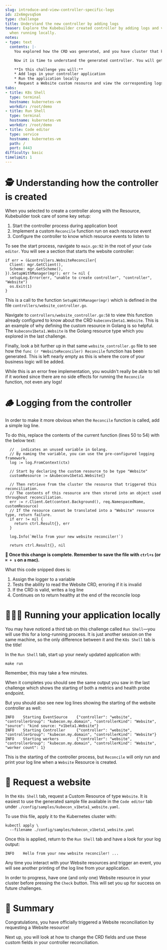 ```yaml
---
slug: introduce-and-view-controller-specific-logs
id: z2x6mgvsq5om
type: challenge
title: Understand the new controller by adding logs
teaser: Explore the Kubebuilder created controller by adding logs and viewing them
  when running locally.
notes:
- type: text
  contents: |-
    You explored how the CRD was generated, and you have cluster that knows about your Website custom resources kind.

    Now it is time to understand the generated controller. You will get to see your application respond to a request for a Website custom resource.

    **In this challenge you will:**
    * Add logs in your controller application
    * Run the application locally
    * Request a Website custom resource and view the corresponding logs
tabs:
- title: K8s Shell
  type: terminal
  hostname: kubernetes-vm
  workdir: /root/demo
- title: Run Shell
  type: terminal
  hostname: kubernetes-vm
  workdir: /root/demo
- title: Code editor
  type: service
  hostname: kubernetes-vm
  path: /
  port: 8443
difficulty: basic
timelimit: 1
---
```


🕵️ Understanding how the controller is created
==============

When you selected to create a controller along with the Resource, Kubebuilder took care of some key setup:

1. Start the controller process during application boot
1. Implement a custom `Reconcile` function run on each resource event
1. Configure the controller to know which resource events to listen to

To see the start process, navigate to `main.go:92` in the root of your `Code editor`. You will see a section that starts the website controller:

```
if err = (&controllers.WebsiteReconciler{
  Client: mgr.GetClient(),
  Scheme: mgr.GetScheme(),
}).SetupWithManager(mgr); err != nil {
  setupLog.Error(err, "unable to create controller", "controller", "Website")
  os.Exit(1)
}
```

This is a call to the function `SetupWithManager(mgr)` which is defined in the file `controllers/website_controller.go`.

Navigate to `controllers/website_controller.go:58` to view this function already configured to know about the CRD `kubeconv1beta1.Website`. This is an example of why defining the custom resource in Golang is so helpful. The `kubeconv1beta1.Website` is the Golang resource type which you explored in the last challenge.

Finally, look a bit further up in that same `website_controller.go` file to see how the `func (r *WebsiteReconciler) Reconcile` function has been generated. This is left nearly empty as this is where the core of your business logic will be added.

While this is an error free implementation, you wouldn't really be able to tell if it worked since there are no side effects for running the `Reconcile` function, not even any logs!

🪵 Logging from the controller
==============

In order to make it more obvious when the `Reconcile` function is called, add a simple log line.

To do this, replace the contents of the current function (lines 50 to 54) with the below text:

```
  // _ indicates an unused variable in Golang.
  // By naming the variable, you can use the pre-configured logging framework.
  log := log.FromContext(ctx)

  // Start by declaring the custom resource to be type "Website"
  customResource := &kubeconv1beta1.Website{}

  // Then retrieve from the cluster the resource that triggered this reconciliation.
  // The contents of this resource are then stored into an object used throughout reconciliation.
  err := r.Client.Get(context.Background(), req.NamespacedName, customResource)
  // If the resource cannot be translated into a "Website" resource type, return failure.
  if err != nil {
    return ctrl.Result{}, err
  }

  log.Info(`Hello from your new website reconciler!`)

  return ctrl.Result{}, nil
```

**💾 Once this change is complete. Remember to save the file with `ctrl+s` (or `⌘ + s` on a mac).**

What this code snipped does is:

1. Assign the logger to a variable
1. Tests the ability to read the Website CRD, erroring if it is invalid
1. If the CRD is valid, writes a log line
1. Continues on to return healthy at the end of the reconcile loop


🏃🏿‍♀️ Running your application locally
==============

You may have noticed a third tab on this challenge called `Run Shell`&mdash;you will use this for a long-running process. It is just another session on the same machine, so the only difference between it and the `K8s Shell` tab is the title!

In the `Run Shell` tab, start up your newly updated application with:

```
make run
```

Remember, this may take a few minutes.

When it completes you should see the same output you saw in the last challenge which shows the starting of both a metrics and health probe endpoint.

But you should also see new log lines showing the starting of the website controller as well:

```
INFO    Starting EventSource    {"controller": "website", "controllerGroup": "kubecon.my.domain", "controllerKind": "Website", "source": "kind source: *v1beta1.Website"}
INFO    Starting Controller     {"controller": "website", "controllerGroup": "kubecon.my.domain", "controllerKind": "Website"}
INFO    Starting workers        {"controller": "website", "controllerGroup": "kubecon.my.domain", "controllerKind": "Website", "worker count": 1}
```

This is the starting of the controller process, but `Reconcile` will only run and print your log line when a `Website` Resource is created.

👀 Request a website
==============

In the `K8s Shell` tab, request a Custom Resource of type `Website`. It is easiest to use the generated sample file available in the `Code editor` tab under `./config/samples/kubecon_v1beta1_website.yaml`.

To use this file, apply it to the Kubernetes cluster with:

```
kubectl apply \
  --filename ./config/samples/kubecon_v1beta1_website.yaml
```

Once this is applied, return to the `Run Shell` tab and have a look for your log output:

```
INFO    Hello from your new website reconciler! ...
```

Any time you interact with your Website resources and trigger an event, you will see another printing of the log line from your application.

In order to progress, have one (and only one) Website resource in your cluster before pressing the `Check` button. This will set you up for success on future challenges.

📕 Summary
==============

Congratulations, you have officially triggered a Website reconciliation by requesting a Website resource!

Next up, you will look at how to change the CRD fields and use these custom fields in your controller reconciliation.
